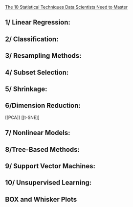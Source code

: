 [The 10 Statistical Techniques Data Scientists Need to Master](https://data-notes.co/the-10-statistical-techniques-data-scientists-need-to-master-1ef6dbd531f7)


## **1/ Linear Regression:**

## **2/ Classification:**

## **3/ Resampling Methods:**

## **4/ Subset Selection:**

## 5/ Shrinkage:

## 6/Dimension Reduction: 
[[PCA]] [[t-SNE]]

## **7/ Nonlinear Models:**
## **8/Tree-Based Methods:**
## **9/ Support Vector Machines:**
## **10/ Unsupervised Learning:**


## BOX and Whisker Plots 
